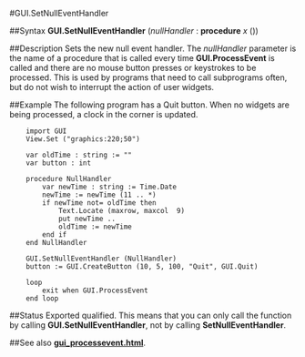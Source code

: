 
#GUI.SetNullEventHandler

##Syntax
**GUI.SetNullEventHandler** (*nullHandler* : **procedure** *x* ())



##Description
Sets the new null event handler. The *nullHandler* parameter is the name of a procedure that is called every time **GUI.ProcessEvent** is called and there are no mouse button presses or keystrokes to be processed.
This is used by programs that need to call subprograms often, but do not wish to interrupt the action of user widgets.



##Example
The following program has a Quit button. When no widgets are being processed, a clock in the corner is updated.


        import GUI
        View.Set ("graphics:220;50")
        
        var oldTime : string := ""
        var button : int
        
        procedure NullHandler
            var newTime : string := Time.Date
            newTime := newTime (11 .. *)
            if newTime not= oldTime then
                Text.Locate (maxrow, maxcol  9)
                put newTime ..
                oldTime := newTime
            end if
        end NullHandler
        
        GUI.SetNullEventHandler (NullHandler)
        button := GUI.CreateButton (10, 5, 100, "Quit", GUI.Quit)
        
        loop
            exit when GUI.ProcessEvent
        end loop
##Status
Exported qualified.
This means that you can only call the function by calling **GUI.SetNullEventHandler**, not by calling **SetNullEventHandler**.



##See also
**[gui_processevent.html](GUI.ProcessEvent)**.


